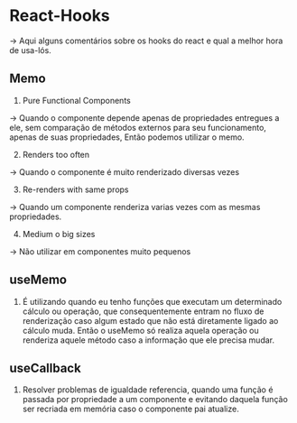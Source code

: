 # React-Hooks

-> Aqui alguns comentários sobre os hooks do react e qual a melhor hora de usa-lós.

## Memo

1. Pure Functional Components

 -> Quando o componente depende apenas de propriedades entregues a ele, sem comparação de métodos externos para seu funcionamento, apenas de suas propriedades, Então podemos utilizar o memo.

2. Renders too often

 -> Quando o componente é muito renderizado diversas vezes

3. Re-renders with same props

 -> Quando um componente renderiza varias vezes com as mesmas propriedades.
 
4. Medium o big sizes

 -> Não utilizar em componentes muito pequenos

## useMemo

 1. É utilizando quando eu tenho funções que executam um determinado cálculo ou operação, que consequentemente entram no fluxo de renderização caso algum estado que não está diretamente ligado ao cálculo muda. Então o useMemo só realiza aquela operação ou renderiza aquele método caso a informação que ele precisa mudar.

## useCallback

 1. Resolver problemas de igualdade referencia, quando uma função é passada por propriedade a um componente e evitando daquela função ser recriada em memória caso o componente pai atualize.



